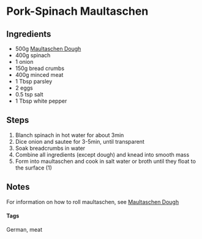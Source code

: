 # Pork-Spinach Maultaschen

## Ingredients

* 500g [Maultaschen Dough](MaultaschenDough.html)
* 400g spinach
* 1 onion
* 150g bread crumbs
* 400g minced meat 
* 1 Tbsp parsley
* 2 eggs 
* 0.5 tsp salt 
* 1 Tbsp white pepper

## Steps

1. Blanch spinach in hot water for about 3min
2. Dice onion and sautee for 3-5min, until transparent
3. Soak breadcrumbs in water
4. Combine all ingredients (except dough) and knead into smooth mass
5. Form into maultaschen and cook in salt water or broth until they float to the surface (1) 

## Notes 

For information on how to roll maultaschen, see [Maultaschen Dough](MaultaschenDough.html)

#### Tags
German, meat
